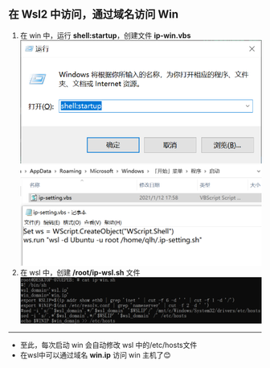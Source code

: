 ## 在 Wsl2 中访问，通过域名访问 Win
1. 在 win 中，运行 **shell:startup**，创建文件 **ip-win.vbs**
![](./assets/run.png)
![](./assets/win-configuration.png)
2. 在 wsl 中，创建 **/root/ip-wsl.sh** 文件
![](./assets/wsl-configuration.png)
***
* 至此，每次启动 win 会自动修改 wsl 中的/etc/hosts文件
* 在wsl中可以通过域名 **win.ip** 访问 win 主机了😊

